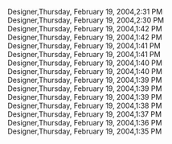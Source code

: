 ﻿Designer,Thursday, February 19, 2004,2:31 PM  Designer,Thursday, February 19, 2004,2:30 PM  Designer,Thursday, February 19, 2004,1:42 PM  Designer,Thursday, February 19, 2004,1:42 PM  Designer,Thursday, February 19, 2004,1:41 PM  Designer,Thursday, February 19, 2004,1:41 PM  Designer,Thursday, February 19, 2004,1:40 PM  Designer,Thursday, February 19, 2004,1:40 PM  Designer,Thursday, February 19, 2004,1:39 PM  Designer,Thursday, February 19, 2004,1:39 PM  Designer,Thursday, February 19, 2004,1:39 PM  Designer,Thursday, February 19, 2004,1:38 PM  Designer,Thursday, February 19, 2004,1:37 PM  Designer,Thursday, February 19, 2004,1:36 PM  Designer,Thursday, February 19, 2004,1:35 PM